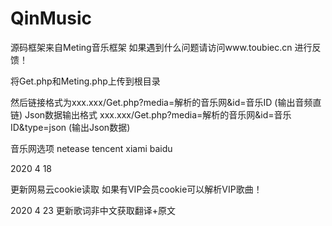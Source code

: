 # QinMusic
源码框架来自Meting音乐框架
如果遇到什么问题请访问www.toubiec.cn 进行反馈！

将Get.php和Meting.php上传到根目录

然后链接格式为xxx.xxx/Get.php?media=解析的音乐网&id=音乐ID  (输出音频直链)
Json数据输出格式 xxx.xxx/Get.php?media=解析的音乐网&id=音乐ID&type=json (输出Json数据)

音乐网选项 netease tencent xiami baidu

2020 4 18

更新网易云cookie读取 如果有VIP会员cookie可以解析VIP歌曲！

2020 4 23 更新歌词非中文获取翻译+原文
